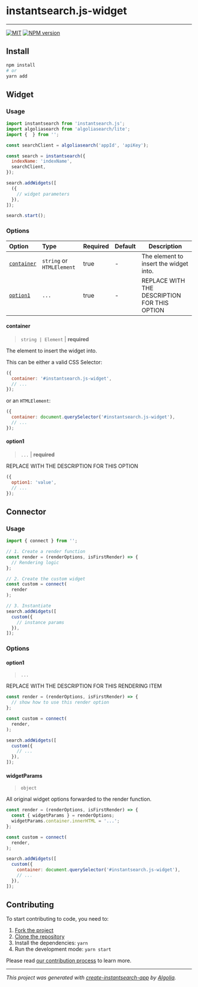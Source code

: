 # instantsearch.js-widget



---

[![MIT](https://img.shields.io/npm/l/)](./LICENSE) [![NPM version](http://img.shields.io/npm/v/.svg)](https://npmjs.org/package/)

## Install

```bash
npm install 
# or
yarn add 
```

## Widget

### Usage

```js
import instantsearch from 'instantsearch.js';
import algoliasearch from 'algoliasearch/lite';
import {  } from '';

const searchClient = algoliasearch('appId', 'apiKey');

const search = instantsearch({
  indexName: 'indexName',
  searchClient,
});

search.addWidgets([
  ({
    // widget parameters
  }),
]);

search.start();
```

### Options

| Option | Type | Required | Default | Description |
| :-- | :-- | :-- | :-- | --- |
| [`container`](#container) | `string` or `HTMLElement` | true | - | The element to insert the widget into. |
| [`option1`](#option1) | `...` | true | - | REPLACE WITH THE DESCRIPTION FOR THIS OPTION |

#### container

> `string | Element` | **required**

The element to insert the widget into.

This can be either a valid CSS Selector:

```js
({
  container: '#instantsearch.js-widget',
  // ...
});
```

or an `HTMLElement`:

```js
({
  container: document.querySelector('#instantsearch.js-widget'),
  // ...
});
```

#### option1

> `...` | **required**

REPLACE WITH THE DESCRIPTION FOR THIS OPTION

```js
({
  option1: 'value',
  // ...
});
```

## Connector

### Usage

```js
import { connect } from '';

// 1. Create a render function
const render = (renderOptions, isFirstRender) => {
  // Rendering logic
};

// 2. Create the custom widget
const custom = connect(
  render
);

// 3. Instantiate
search.addWidgets([
  custom({
    // instance params
  }),
]);
```

### Options

#### option1

> `...`

REPLACE WITH THE DESCRIPTION FOR THIS RENDERING ITEM

```js
const render = (renderOptions, isFirstRender) => {
  // show how to use this render option
};

const custom = connect(
  render,
);

search.addWidgets([
  custom({
    // ...
  }),
]);
```

#### widgetParams

> `object`

All original widget options forwarded to the render function.

```js
const render = (renderOptions, isFirstRender) => {
  const { widgetParams } = renderOptions;
  widgetParams.container.innerHTML = '...';
};

const custom = connect(
  render,
);

search.addWidgets([
  custom({
    container: document.querySelector('#instantsearch.js-widget'),
    // ...
  }),
]);
```

## Contributing

To start contributing to code, you need to:

1. [Fork the project](https://docs.github.com/en/get-started/quickstart/fork-a-repo)
2. [Clone the repository](https://docs.github.com/en/github/creating-cloning-and-archiving-repositories/cloning-a-repository-from-github/cloning-a-repository)
3. Install the dependencies: `yarn`
4. Run the development mode: `yarn start`

Please read [our contribution process](./CONTRIBUTING.md) to learn more.

---

_This project was generated with [create-instantsearch-app](https://github.com/algolia/instantsearch/tree/master/packages/create-instantsearch-app) by [Algolia](https://algolia.com)._
